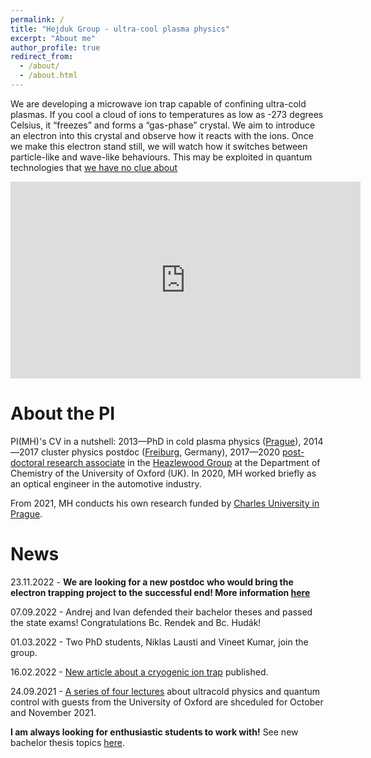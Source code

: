 ```yaml
---
permalink: /
title: "Hejduk Group - ultra-cool plasma physics"
excerpt: "About me"
author_profile: true
redirect_from: 
  - /about/
  - /about.html
---
```


We are developing a microwave ion trap capable of confining ultra-cold plasmas. If you cool a cloud of ions to temperatures as low as -273 degrees Celsius, it “freezes” and forms a “gas-phase” crystal. We aim to introduce an electron into this crystal and observe how it reacts with the ions. Once we make this electron stand still, we will watch how it switches between particle-like and wave-like behaviours. This may be exploited in quantum technologies that [we have no clue about](https://en.wikipedia.org/wiki/Ball_Lightning_(novel)) 

 <iframe width="560" height="315"
src="https://www.youtube.com/embed/GFbpZg6TR64" 
frameborder="0" 
allow="accelerometer; autoplay; encrypted-media; gyroscope; picture-in-picture" 
allowfullscreen></iframe>

About the PI
======

PI(MH)'s CV in a nutshell: 2013—PhD in cold plasma physics ([Prague](https://cuni.cz/UKEN-1.html)), 2014—2017 cluster physics postdoc ([Freiburg](https://www.physik.uni-freiburg.de/), Germany), 2017—2020 [post-doctoral research associate](http://www.chem.ox.ac.uk/dr-michal-hejduk.aspx) in the [Heazlewood Group](http://heazlewood.chem.ox.ac.uk/) at the Department of Chemistry of the University of Oxford (UK). In 2020, MH worked briefly as an optical engineer in the automotive industry.

From 2021, MH conducts his own research funded by [Charles University in Prague](https://cuni.cz/UKEN-558.html). 


News
======

23.11.2022 - **We are looking for a new postdoc who would bring the electron trapping project to the successful end! More information [here](https://mhejduk.com/positions/positions-postdoc/)**

07.09.2022 - Andrej and Ivan defended their bachelor theses and passed the state exams! Congratulations Bc. Rendek and Bc. Hudák!

01.03.2022 - Two PhD students, Niklas Lausti and Vineet Kumar, join the group.

16.02.2022 - [New article about a cryogenic ion trap](https://aip.scitation.org/doi/10.1063/5.0080458) published.

24.09.2021 - [A series of four lectures](https://mhejduk.com/teaching/2021-ultracold-series) about ultracold physics and quantum control with guests from the University of Oxford are shceduled for October and November 2021.

**I am always looking for enthusiastic students to work with!** See new bachelor thesis topics [here](https://physics.mff.cuni.cz/kfpp/php/bak-nove.php?langen=0).

